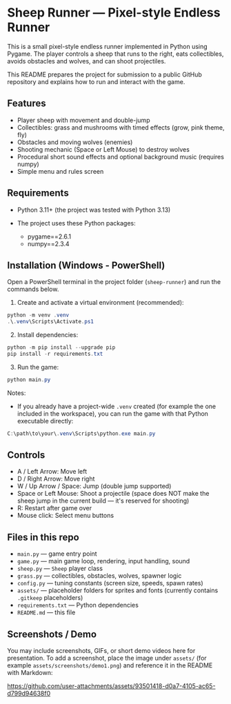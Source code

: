 
# Sheep Runner — Pixel-style Endless Runner

This is a small pixel-style endless runner implemented in Python using Pygame. The player controls a sheep that runs to the right, eats collectibles, avoids obstacles and wolves, and can shoot projectiles.

This README prepares the project for submission to a public GitHub repository and explains how to run and interact with the game.

## Features

- Player sheep with movement and double-jump
- Collectibles: grass and mushrooms with timed effects (grow, pink theme, fly)
- Obstacles and moving wolves (enemies)
- Shooting mechanic (Space or Left Mouse) to destroy wolves
- Procedural short sound effects and optional background music (requires numpy)
- Simple menu and rules screen

## Requirements

- Python 3.11+ (the project was tested with Python 3.13)
- The project uses these Python packages:

  - pygame==2.6.1
  - numpy==2.3.4

## Installation (Windows - PowerShell)

Open a PowerShell terminal in the project folder (`sheep-runner`) and run the commands below.

1) Create and activate a virtual environment (recommended):

```powershell
python -m venv .venv
.\.venv\Scripts\Activate.ps1
```

2) Install dependencies:

```powershell
python -m pip install --upgrade pip
pip install -r requirements.txt
```

3) Run the game:

```powershell
python main.py
```

Notes:
- If you already have a project-wide `.venv` created (for example the one included in the workspace), you can run the game with that Python executable directly:

```powershell
C:\path\to\your\.venv\Scripts\python.exe main.py
```

## Controls

- A / Left Arrow: Move left
- D / Right Arrow: Move right
- W / Up Arrow / Space: Jump (double jump supported)
- Space or Left Mouse: Shoot a projectile (space does NOT make the sheep jump in the current build — it's reserved for shooting)
- R: Restart after game over
- Mouse click: Select menu buttons

## Files in this repo

- `main.py` — game entry point
- `game.py` — main game loop, rendering, input handling, sound
- `sheep.py` — `Sheep` player class
- `grass.py` — collectibles, obstacles, wolves, spawner logic
- `config.py` — tuning constants (screen size, speeds, spawn rates)
- `assets/` — placeholder folders for sprites and fonts (currently contains `.gitkeep` placeholders)
- `requirements.txt` — Python dependencies
- `README.md` — this file

## Screenshots / Demo

You may include screenshots, GIFs, or short demo videos here for presentation. To add a screenshot, place the image under `assets/` (for example `assets/screenshots/demo1.png`) and reference it in the README with Markdown:





https://github.com/user-attachments/assets/93501418-d0a7-4105-ac65-d799d94638f0


